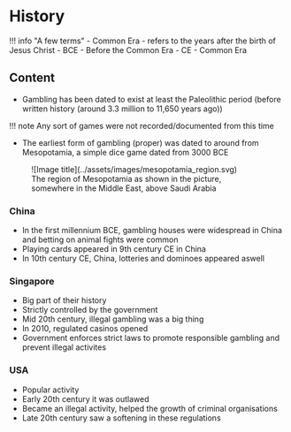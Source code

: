 # History

!!! info "A few terms"
	- Common Era - refers to the years after the birth of Jesus Christ
	- BCE - Before the Common Era
	- CE - Common Era

## Content

- Gambling has been dated to exist at least the Paleolithic period (before written history (around 3.3 million to 11,650 years ago))

!!! note
	Any sort of games were not recorded/documented from this time

- The earliest form of gambling (proper) was dated to around from Mesopotamia, a simple dice game dated from 3000 BCE

<figure markdown="span">
  ![Image title](../assets/images/mesopotamia_region.svg)
  <figcaption>The region of Mesopotamia as shown in the picture, somewhere in the Middle East, above Saudi Arabia</figcaption>
</figure>


### China

- In the first millennium BCE, gambling houses were widespread in China and betting on animal fights were common
- Playing cards appeared in 9th century CE in China
- In 10th century CE, China, lotteries and dominoes appeared aswell

### Singapore

- Big part of their history
- Strictly controlled by the government
- Mid 20th century, illegal gambling was a big thing
- In 2010, regulated casinos opened
- Government enforces strict laws to promote responsible gambling and prevent illegal activites

### USA

- Popular activity
- Early 20th century it was outlawed
- Became an illegal activity, helped the growth of criminal organisations
- Late 20th century saw a softening in these regulations
